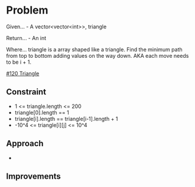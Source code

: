 
# Problem
Given...
    - A vector\<vector\<int>>, triangle

Return...
    - An int

Where...
triangle is a array shaped like a triangle. Find the minimum path from top to 
bottom adding values on the way down. AKA each move needs to be i + 1.

[\#120 Triangle](https://leetcode.com/problems/triangle/description/?envType=daily-question&envId=2025-09-25)

## Constraint
- 1 <= triangle.length <= 200
- triangle\[0].length == 1
- triangle\[i].length == triangle\[i-1].length + 1
- -10^4 <= triangle\[i]\[j] <= 10^4

## Approach
-

## Improvements

